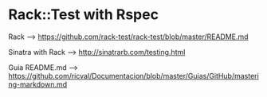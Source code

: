 # Rack::Test with Rspec

Rack --> https://github.com/rack-test/rack-test/blob/master/README.md

Sinatra with Rack --> http://sinatrarb.com/testing.html

Guia README.md --> https://github.com/ricval/Documentacion/blob/master/Guias/GitHub/mastering-markdown.md
